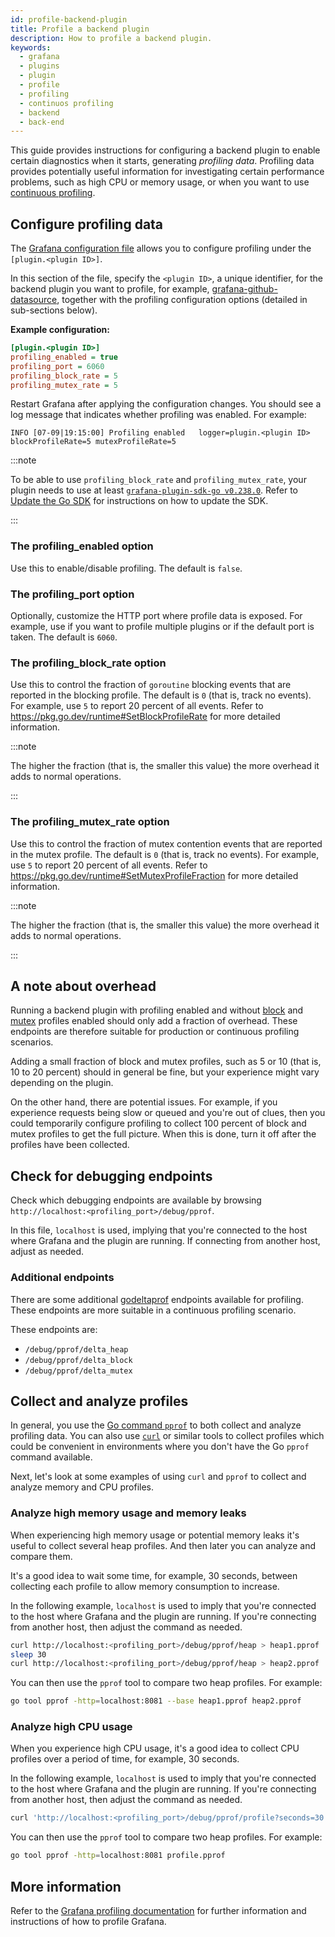 ```yaml
---
id: profile-backend-plugin
title: Profile a backend plugin
description: How to profile a backend plugin.
keywords:
  - grafana
  - plugins
  - plugin
  - profile
  - profiling
  - continuos profiling
  - backend
  - back-end
---
```


This guide provides instructions for configuring a backend plugin to enable certain diagnostics when it starts, generating _profiling data_. Profiling data provides potentially useful information
for investigating certain performance problems, such as high CPU or memory usage, or when you want to use [continuous profiling](https://grafana.com/oss/pyroscope/).

## Configure profiling data

The [Grafana configuration file](https://grafana.com/docs/grafana/latest/setup-grafana/configure-grafana/) allows you to configure profiling under the `[plugin.<plugin ID>]`.

In this section of the file, specify the `<plugin ID>`, a unique identifier, for the backend plugin you want to profile, for example, [grafana-github-datasource](https://grafana.com/grafana/plugins/grafana-github-datasource/), together with the profiling configuration options (detailed in sub-sections below).

**Example configuration:**

```ini title="custom.ini"
[plugin.<plugin ID>]
profiling_enabled = true
profiling_port = 6060
profiling_block_rate = 5
profiling_mutex_rate = 5
```

Restart Grafana after applying the configuration changes. You should see a log message that indicates whether profiling was enabled. For example:

```shell
INFO [07-09|19:15:00] Profiling enabled   logger=plugin.<plugin ID> blockProfileRate=5 mutexProfileRate=5
```

:::note

To be able to use `profiling_block_rate` and `profiling_mutex_rate`, your plugin needs to use at least [`grafana-plugin-sdk-go v0.238.0`](https://github.com/grafana/grafana-plugin-sdk-go/releases/tag/v0.238.0). Refer to [Update the Go SDK](../../key-concepts/backend-plugins/grafana-plugin-sdk-for-go.md#update-the-go-sdk) for instructions on how to update the SDK.

:::

### The profiling_enabled option

Use this to enable/disable profiling. The default is `false`.

### The profiling_port option

Optionally, customize the HTTP port where profile data is exposed. For example, use if you want to profile multiple plugins or if the default port is taken. The default is `6060`.

### The profiling_block_rate option

Use this to control the fraction of `goroutine` blocking events that are reported in the blocking profile. The default is `0` (that is, track no events). For example, use `5` to report 20 percent of all events. Refer to https://pkg.go.dev/runtime#SetBlockProfileRate for more detailed information.

:::note

The higher the fraction (that is, the smaller this value) the more overhead it adds to normal operations.

:::

### The profiling_mutex_rate option

Use this to control the fraction of mutex contention events that are reported in the mutex profile. The default is `0` (that is, track no events). For example, use `5` to report 20 percent of all events. Refer to https://pkg.go.dev/runtime#SetMutexProfileFraction for more detailed information.

:::note

The higher the fraction (that is, the smaller this value) the more overhead it adds to normal operations.

:::

## A note about overhead

Running a backend plugin with profiling enabled and without [block](#the-profiling_block_rate-option) and [mutex](#the-profiling_block_rate-option) profiles enabled should only add a fraction of overhead. These endpoints are therefore suitable for production or continuous profiling scenarios.

Adding a small fraction of block and mutex profiles, such as 5 or 10 (that is, 10 to 20 percent) should in general be fine, but your experience might vary depending on the plugin.

On the other hand, there are potential issues. For example, if you experience requests being slow or queued and you're out of clues, then you could temporarily configure profiling to collect 100 percent of block and mutex profiles to get the full picture. When this is done, turn it off after the profiles have been collected.

## Check for debugging endpoints

Check which debugging endpoints are available by browsing `http://localhost:<profiling_port>/debug/pprof`.

In this file, `localhost` is used, implying that you're connected to the host where Grafana and the plugin are running. If connecting from another host, adjust as needed.

### Additional endpoints

There are some additional [godeltaprof](https://github.com/grafana/pyroscope-go/tree/main/godeltaprof) endpoints available for profiling. These endpoints are more suitable in a continuous profiling scenario.

These endpoints are:

- `/debug/pprof/delta_heap`
- `/debug/pprof/delta_block`
- `/debug/pprof/delta_mutex`

## Collect and analyze profiles

In general, you use the [Go command `pprof`](https://golang.org/cmd/pprof/) to both collect and analyze profiling data. You can also use [`curl`](https://curl.se/) or similar tools to collect profiles which could be convenient in environments where you don't have the Go `pprof` command available.

Next, let's look at some examples of using `curl` and `pprof` to collect and analyze memory and CPU profiles.

### Analyze high memory usage and memory leaks

When experiencing high memory usage or potential memory leaks it's useful to collect several heap profiles. And then later you can analyze and compare them.

It's a good idea to wait some time, for example, 30 seconds, between collecting each profile to allow memory consumption to increase.

In the following example, `localhost` is used to imply that you're connected to the host where Grafana and the plugin are running. If you're connecting from another host, then adjust the command as needed.

```bash
curl http://localhost:<profiling_port>/debug/pprof/heap > heap1.pprof
sleep 30
curl http://localhost:<profiling_port>/debug/pprof/heap > heap2.pprof
```

You can then use the `pprof` tool to compare two heap profiles. For example:

```bash
go tool pprof -http=localhost:8081 --base heap1.pprof heap2.pprof
```

### Analyze high CPU usage

When you experience high CPU usage, it's a good idea to collect CPU profiles over a period of time, for example, 30 seconds.

In the following example, `localhost` is used to imply that you're connected to the host where Grafana and the plugin are running. If you're connecting from another host, then adjust the command as needed.

```bash
curl 'http://localhost:<profiling_port>/debug/pprof/profile?seconds=30' > profile.pprof
```

You can then use the `pprof` tool to compare two heap profiles. For example:

```bash
go tool pprof -http=localhost:8081 profile.pprof
```

## More information

Refer to the [Grafana profiling documentation](https://grafana.com/docs/grafana/latest/setup-grafana/configure-grafana/configure-tracing/#turn-on-profiling-and-collect-profiles) for further information and instructions of how to profile Grafana.
